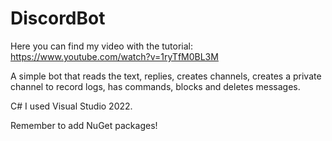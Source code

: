 # DiscordBot

Here you can find my video with the tutorial: https://www.youtube.com/watch?v=1ryTfM0BL3M

A simple bot that reads the text, replies, creates channels, creates a private channel to record logs, has commands, blocks and deletes messages.

C# I used Visual Studio 2022.

Remember to add NuGet packages!
